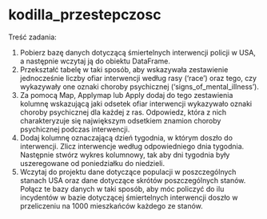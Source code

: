 # kodilla_przestepczosc

Treść zadania:
1. Pobierz bazę danych dotyczącą śmiertelnych interwencji policji w USA, a następnie wczytaj ją do obiektu DataFrame.
2. Przekształć tabelę w taki sposób, aby wskazywała zestawienie jednocześnie liczby ofiar interwencji według rasy        (‘race’) oraz tego, czy wykazywały one oznaki choroby psychicznej (‘signs_of_mental_illness’).
3. Za pomocą Map, Applymap lub Apply dodaj do tego zestawienia kolumnę wskazującą jaki odsetek ofiar interwencji wykazywało oznaki choroby psychicznej dla każdej z ras. Odpowiedz, która z nich charakteryzuje się największym odsetkiem znamion choroby psychicznej podczas interwencji.
4. Dodaj kolumnę oznaczającą dzień tygodnia, w którym doszło do interwencji. Zlicz interwencje według odpowiedniego dnia tygodnia. Następnie stwórz wykres kolumnowy, tak aby dni tygodnia były uszeregowane od poniedziałku do niedzieli.
5. Wczytaj do projektu dane dotyczące populacji w poszczególnych stanach USA oraz dane dotyczące skrótów poszczególnych stanów. Połącz te bazy danych w taki sposób, aby móc policzyć do ilu incydentów w bazie dotyczącej śmiertelnych interwencji doszło w przeliczeniu na 1000 mieszkańców każdego ze stanów.
